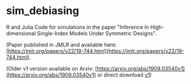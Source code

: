 # sim_debiasing
R and Julia Code for simulations in the paper "Inference In High-dimensional Single-Index Models Under Symmetric Designs".

(Paper published in JMLR and available here: [https://jmlr.org/papers/v22/19-744.html](https://jmlr.org/papers/v22/19-744.html).

(Older v1 version available on Arxiv: [https://arxiv.org/abs/1909.03540v1](https://arxiv.org/abs/1909.03540v1) or direct download [v1](https://github.com/ehamid/sim_debiasing/raw/master/1909.03540v1.pdf))
